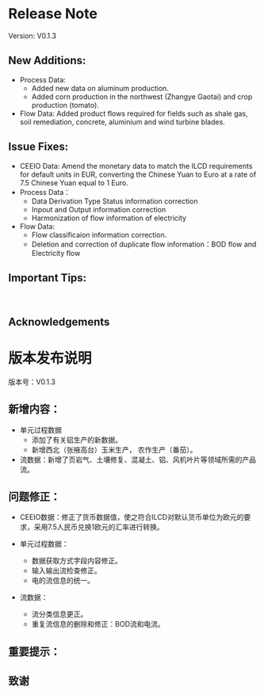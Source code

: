 # Release Note

Version: V0.1.3

## New Additions:

- Process Data:
  - Added new data on aluminum production.
  - Added corn production in the northwest (Zhangye Gaotai) and crop production (tomato).
- Flow Data: Added product flows required for fields such as shale gas, soil remediation, concrete, aluminium and wind turbine blades.

## Issue Fixes:

- CEEIO Data: Amend the monetary data to match the ILCD requirements for default units in EUR, converting the Chinese Yuan to Euro at a rate of 7.5 Chinese Yuan equal to 1 Euro.
- Process Data：
  - Data Derivation Type Status information correction
  - Inpout and Output information correction
  - Harmonization of flow information of electricity
- Flow Data:
  - Flow classificaion information correction.
  - Deletion and correction of duplicate flow information：BOD flow and Electricity flow

## Important Tips:

<br>

## Acknowledgements

# 版本发布说明

版本号：V0.1.3

## 新增内容：

- 单元过程数据
  - 添加了有关铝生产的新数据。
  - 新增西北（张掖高台）玉米生产， 农作生产（番茄）。
- 流数据：新增了页岩气、土壤修复、混凝土、铝、风机叶片等领域所需的产品流。

## 问题修正：

- CEEIO数据：修正了货币数据值，使之符合ILCD对默认货币单位为欧元的要求，采用7.5人民币兑换1欧元的汇率进行转换。
- 单元过程数据：

  - 数据获取方式字段内容修正。
  - 输入输出流检查修正。
  - 电的流信息的统一。
- 流数据：

  - 流分类信息更正。
  - 重复流信息的删除和修正：BOD流和电流。

## 重要提示：

## 致谢

